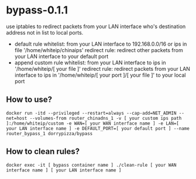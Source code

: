 # bypass-0.1.1
use iptables to redirect packets from your LAN interface who's destination address not in list to local ports.

- default rule
	whitelist: from your LAN interface to 192.168.0.0/16 or ips in file '/home/whiteip/chinaips'
	redirect rule: redirect other packets from your LAN interface to your default port
- append custom rule
	whitelist: from your LAN interface to ips in  '/home/whiteip/[ your file ]'
	redirect rule: redirect packets from your LAN interface to ips in '/home/whiteip/[ your port ]/[ your file ]' to your local port

## How to use?
```
docker run -itd --privileged --restart=always --cap-add=NET_ADMIN --net=host --volumes-from router_chinadns_1 -v [ your custom ips path ]:/home/whiteip/custom -e WAN=[ your WAN interface name ] -e LAN=[ your LAN interface name ] -e DEFAULT_PORT=[ your default port ] --name router_bypass_1 dorrypizza/bypass
```
## How to clean rules?
```
docker exec -it [ bypass container name ] ./clean-rule [ your WAN interface name ] [ your LAN interface name ]
```